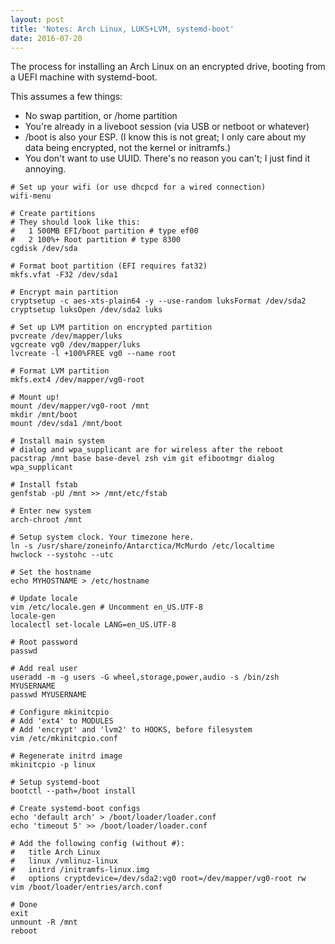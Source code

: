 ```yaml
---
layout: post
title: 'Notes: Arch Linux, LUKS+LVM, systemd-boot'
date: 2016-07-20
---
```


The process for installing an Arch Linux on an encrypted drive, booting from a UEFI machine with systemd-boot.

This assumes a few things:

* No swap partition, or /home partition
* You're already in a liveboot session (via USB or netboot or whatever)
* /boot is also your ESP. (I know this is not great; I only care about my data being encrypted, not the kernel or initramfs.)
* You don't want to use UUID. There's no reason you can't; I just find it annoying.

```
# Set up your wifi (or use dhcpcd for a wired connection)
wifi-menu

# Create partitions
# They should look like this:
#   1 500MB EFI/boot partition # type ef00
#   2 100%+ Root partition # type 8300
cgdisk /dev/sda

# Format boot partition (EFI requires fat32)
mkfs.vfat -F32 /dev/sda1

# Encrypt main partition
cryptsetup -c aes-xts-plain64 -y --use-random luksFormat /dev/sda2
cryptsetup luksOpen /dev/sda2 luks

# Set up LVM partition on encrypted partition
pvcreate /dev/mapper/luks
vgcreate vg0 /dev/mapper/luks
lvcreate -l +100%FREE vg0 --name root

# Format LVM partition
mkfs.ext4 /dev/mapper/vg0-root

# Mount up!
mount /dev/mapper/vg0-root /mnt
mkdir /mnt/boot
mount /dev/sda1 /mnt/boot

# Install main system
# dialog and wpa_supplicant are for wireless after the reboot
pacstrap /mnt base base-devel zsh vim git efibootmgr dialog wpa_supplicant

# Install fstab
genfstab -pU /mnt >> /mnt/etc/fstab

# Enter new system
arch-chroot /mnt

# Setup system clock. Your timezone here.
ln -s /usr/share/zoneinfo/Antarctica/McMurdo /etc/localtime
hwclock --systohc --utc

# Set the hostname
echo MYHOSTNAME > /etc/hostname

# Update locale
vim /etc/locale.gen # Uncomment en_US.UTF-8
locale-gen
localectl set-locale LANG=en_US.UTF-8

# Root password
passwd

# Add real user
useradd -m -g users -G wheel,storage,power,audio -s /bin/zsh MYUSERNAME
passwd MYUSERNAME

# Configure mkinitcpio
# Add 'ext4' to MODULES
# Add 'encrypt' and 'lvm2' to HOOKS, before filesystem
vim /etc/mkinitcpio.conf

# Regenerate initrd image
mkinitcpio -p linux

# Setup systemd-boot
bootctl --path=/boot install

# Create systemd-boot configs
echo 'default arch' > /boot/loader/loader.conf
echo 'timeout 5' >> /boot/loader/loader.conf

# Add the following config (without #):
#   title Arch Linux
#   linux /vmlinuz-linux
#   initrd /initramfs-linux.img
#   options cryptdevice=/dev/sda2:vg0 root=/dev/mapper/vg0-root rw
vim /boot/loader/entries/arch.conf

# Done
exit
unmount -R /mnt
reboot
```
